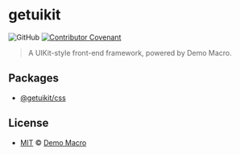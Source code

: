 # getuikit

![GitHub](https://img.shields.io/github/license/DemoMacro/getuikit)
[![Contributor Covenant](https://img.shields.io/badge/Contributor%20Covenant-2.1-4baaaa.svg)](https://www.contributor-covenant.org/version/2/1/code_of_conduct/)

> A UIKit-style front-end framework, powered by Demo Macro.

## Packages

- [@getuikit/css](./packages/@getuikit/css/README.md)

## License

- [MIT](LICENSE) &copy; [Demo Macro](https://imst.xyz/)
